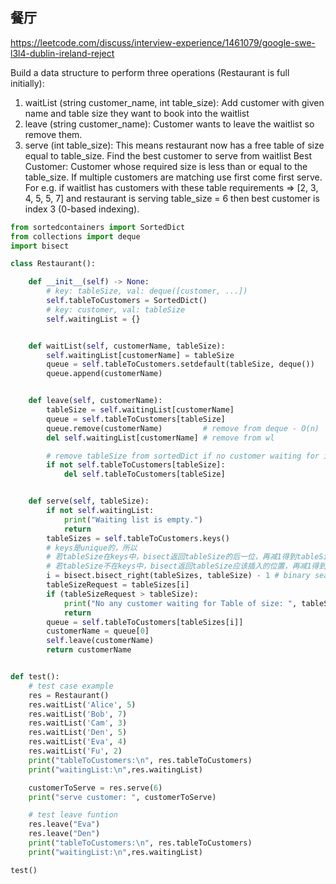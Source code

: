 ## 餐厅
https://leetcode.com/discuss/interview-experience/1461079/google-swe-l3l4-dublin-ireland-reject

Build a data structure to perform three operations (Restaurant is full initially):
1) waitList (string customer_name, int table_size):
Add customer with given name and table size they want to book into the waitlist
2) leave (string customer_name):
Customer wants to leave the waitlist so remove them.
3) serve (int table_size):
This means restaurant now has a free table of size equal to table_size. Find the best customer to serve from waitlist
Best Customer: Customer whose required size is less than or equal to the table_size. If multiple customers are matching use first come first serve.
For e.g. if waitlist has customers with these table requirements => [2, 3, 4, 5, 5, 7] and restaurant is serving table_size = 6 then best customer is index 3 (0-based indexing).

```py
from sortedcontainers import SortedDict
from collections import deque
import bisect

class Restaurant():

    def __init__(self) -> None:
        # key: tableSize, val: deque([customer, ...])
        self.tableToCustomers = SortedDict()
        # key: customer, val: tableSize
        self.waitingList = {}


    def waitList(self, customerName, tableSize):
        self.waitingList[customerName] = tableSize
        queue = self.tableToCustomers.setdefault(tableSize, deque())
        queue.append(customerName)


    def leave(self, customerName):
        tableSize = self.waitingList[customerName]
        queue = self.tableToCustomers[tableSize]
        queue.remove(customerName)         # remove from deque - O(n)
        del self.waitingList[customerName] # remove from wl

        # remove tableSize from sortedDict if no customer waiting for it
        if not self.tableToCustomers[tableSize]:
            del self.tableToCustomers[tableSize]


    def serve(self, tableSize):
        if not self.waitingList:
            print("Waiting list is empty.")
            return
        tableSizes = self.tableToCustomers.keys()
        # keys是unique的，所以
        # 若tableSize在keys中，bisect返回tableSize的后一位，再减1得到tableSize的位置
        # 若tableSize不在keys中，bisect返回tableSize应该插入的位置，再减1得到最接近tableSize且 < tableSize的size位置
        i = bisect.bisect_right(tableSizes, tableSize) - 1 # binary search
        tableSizeRequest = tableSizes[i]
        if (tableSizeRequest > tableSize):
            print("No any customer waiting for Table of size: ", tableSize, " or below.")
            return
        queue = self.tableToCustomers[tableSizes[i]]
        customerName = queue[0]
        self.leave(customerName)
        return customerName


def test():
    # test case example
    res = Restaurant()
    res.waitList('Alice', 5)
    res.waitList('Bob', 7)
    res.waitList('Cam', 3)
    res.waitList('Den', 5)
    res.waitList('Eva', 4)
    res.waitList('Fu', 2)
    print("tableToCustomers:\n", res.tableToCustomers)
    print("waitingList:\n",res.waitingList)

    customerToServe = res.serve(6)
    print("serve customer: ", customerToServe)

    # test leave funtion
    res.leave("Eva")
    res.leave("Den")
    print("tableToCustomers:\n", res.tableToCustomers)
    print("waitingList:\n",res.waitingList)

test()
```
